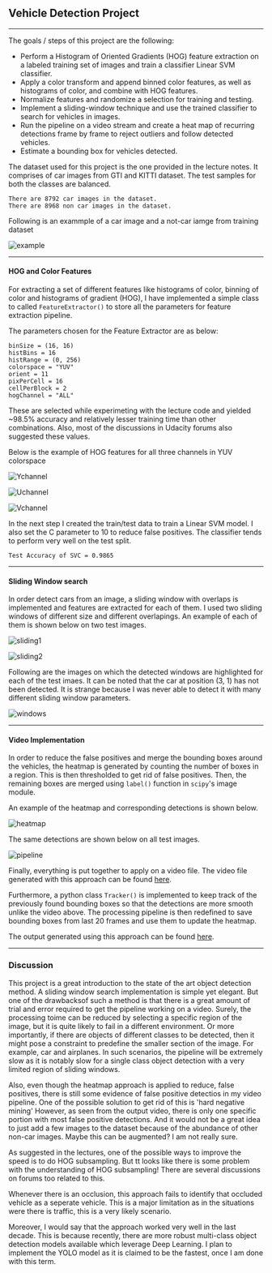 
## Vehicle Detection Project

---

The goals / steps of this project are the following:

- Perform a Histogram of Oriented Gradients (HOG) feature extraction on a labeled training set of images and train a classifier Linear SVM classifier.
- Apply a color transform and append binned color features, as well as histograms of color, and combine with HOG features.
- Normalize features and randomize a selection for training and testing.
- Implement a sliding-window technique and use the trained classifier to search for vehicles in images.
- Run the pipeline on a video stream and create a heat map of recurring detections frame by frame to reject outliers and follow detected vehicles.
- Estimate a bounding box for vehicles detected.

The dataset used for this project is the one provided in the lecture notes. It comprises of car images from GTI and KITTI dataset. The test samples for both the classes are balanced.

    There are 8792 car images in the dataset.
    There are 8968 non car images in the dataset.

Following is an exammple of a car image and a not-car iamge from training dataset

![example](./output_images/output_3_1.png)

---

#### HOG and Color Features

For extracting a set of different features like histograms of color, binning of color and histograms of gradient (HOG), I have implemented a simple class to called `FeatureExtractor()` to store all the parameters for feature extraction pipeline.

The parameters chosen for the Feature Extractor are as below:

```
binSize = (16, 16)
histBins = 16
histRange = (0, 256)
colorspace = "YUV"
orient = 11
pixPerCell = 16
cellPerBlock = 2
hogChannel = "ALL"
```

These are selected while experimeting with the lecture code and yielded ~98.5% accuracy and relatively lesser training time than other combinations. Also, most of the discussions in Udacity forums also suggested these values.

Below is the example of HOG features for all three channels in YUV colorspace

![Ychannel](./output_images/output_8_1.png)

![Uchannel](./output_images/output_6_1.png)

![Vchannel](./output_images/output_7_1.png)

In the next step I created the train/test data to train a Linear SVM model. I also set the C parameter to 10 to reduce false positives. The classifier tends to perform very well on the test split.

    Test Accuracy of SVC = 0.9865

---

#### Sliding Window search

In order detect cars from an image, a sliding window with overlaps is implemented and features are extracted for each of them. I used two sliding windows of different size and different overlapings. An example of each of them is shown below on two test images.


![sliding1](./output_images/output_14_1.png)


![sliding2](./output_images/output_15_1.png)

Following are the images on which the detected windows are highlighted for each of the test imaes. It can be noted that the car at position (3, 1) has not been detected. It is strange because I was never able to detect it with many different sliding window parameters. 

![windows](./output_images/output_19_0.png)

---

#### Video Implementation

In order to reduce the false positives and merge the bounding boxes around the vehicles, the heatmap is generated by counting the number of boxes in a region. This is then thresholded to get rid of false positives. Then, the remaining boxes are merged using `label()` function in `scipy`'s image module.

An example of the heatmap and corresponding detections is shown below.

![heatmap](./output_images/output_24_0.png)

The same detections are shown below on all test images.

![pipeline](./output_images/output_27_0.png)

Finally, everything is put together to apply on a video file. The video file generated with this approach can be found [here](./project_video_out.mp4).

Furthermore, a python class `Tracker()` is implemented to keep track of the previously found bounding boxes so that the detections are more smooth unlike the video above. The processing pipeline is then redefined to save bounding boxes from last 20 frames and use them to update the heatmap. 

The output generated using this approach can be found [here](./project_video_out_adv.mp4).

---

### Discussion

This project is a great introduction to the state of the art object detection method. A sliding window search implementation is simple yet elegant. But one of the drawbacksof such a method is that there is a great amount of trial and error required to get the pipeline working on a video. Surely, the processing toime can be reduced by selecting a specific region of the image, but it is quite likely to fail in a different environment. Or more importantly, if there are objects of different classes to be detected, then it might pose a constraint to predefine the smaller section of the image. For example, car and airplanes. In such scenarios, the pipeline will be extremely slow as it is notably slow for a single class object detection with a very limited region of sliding windows.

Also, even though the heatmap approach is applied to reduce, false positives, there is still some evidence of false positive detectios in my video pipeline. One of the possible solution to get rid of this is 'hard negative mining' However, as seen from the output video, there is only one specific portion with most false positive detections. And it would not be a great idea to just add a few images to the dataset because of the abundance of other non-car images. Maybe this can be augmented? I am not really sure.

As suggested in the lectures, one of the possible ways to improve the speed is to do HOG subsampling. But tt looks like there is some problem with the understanding of HOG subsampling! There are several discussions on forums too related to this.

Whenever there is an occlusion, this approach fails to identify that occluded vehicle as a seperate vehicle. This is a major limitation as in the situations were there is traffic, this is a very likely scenario.

Moreover, I would say that the approach worked very well in the last decade. This is because recently, there are more robust multi-class object detection models available which leverage Deep Learning. I plan to implement the YOLO model as it is claimed to be the fastest, once I am done with this term.
